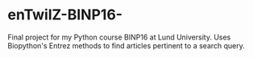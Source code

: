 # enTwilZ-BINP16-
Final project for my Python course BINP16 at Lund University. Uses Biopython's Entrez methods to find articles pertinent to a search query.

